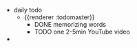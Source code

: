 - daily todo
	- {{renderer :todomaster}}
		- DONE memorizing words
		- TODO one 2-5min YouTube video
-